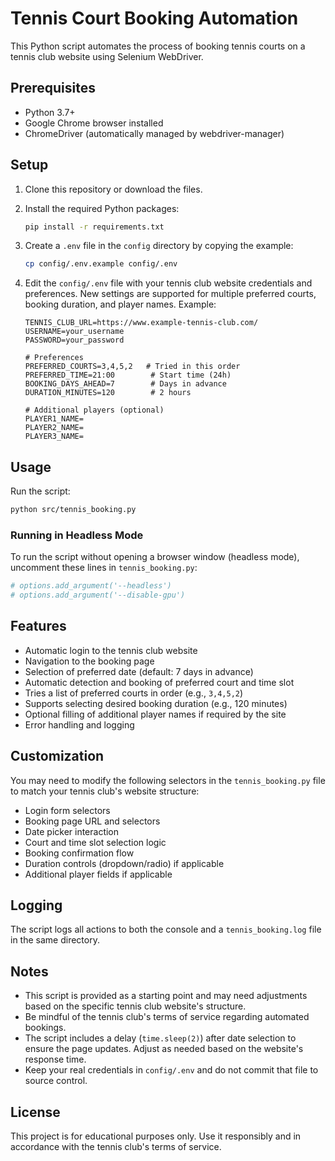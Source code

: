# Tennis Court Booking Automation

This Python script automates the process of booking tennis courts on a tennis club website using Selenium WebDriver.

## Prerequisites

- Python 3.7+
- Google Chrome browser installed
- ChromeDriver (automatically managed by webdriver-manager)

## Setup

1. Clone this repository or download the files.

2. Install the required Python packages:
   ```bash
   pip install -r requirements.txt
   ```

3. Create a `.env` file in the `config` directory by copying the example:
   ```bash
   cp config/.env.example config/.env
   ```

4. Edit the `config/.env` file with your tennis club website credentials and preferences. New settings are supported for multiple preferred courts, booking duration, and player names. Example:
   ```env
   TENNIS_CLUB_URL=https://www.example-tennis-club.com/
   USERNAME=your_username
   PASSWORD=your_password

   # Preferences
   PREFERRED_COURTS=3,4,5,2   # Tried in this order
   PREFERRED_TIME=21:00        # Start time (24h)
   BOOKING_DAYS_AHEAD=7        # Days in advance
   DURATION_MINUTES=120        # 2 hours

   # Additional players (optional)
   PLAYER1_NAME=
   PLAYER2_NAME=
   PLAYER3_NAME=
   ```

## Usage

Run the script:
```bash
python src/tennis_booking.py
```

### Running in Headless Mode

To run the script without opening a browser window (headless mode), uncomment these lines in `tennis_booking.py`:
```python
# options.add_argument('--headless')
# options.add_argument('--disable-gpu')
```

## Features

- Automatic login to the tennis club website
- Navigation to the booking page
- Selection of preferred date (default: 7 days in advance)
- Automatic detection and booking of preferred court and time slot
- Tries a list of preferred courts in order (e.g., `3,4,5,2`)
- Supports selecting desired booking duration (e.g., 120 minutes)
- Optional filling of additional player names if required by the site
- Error handling and logging

## Customization

You may need to modify the following selectors in the `tennis_booking.py` file to match your tennis club's website structure:

- Login form selectors
- Booking page URL and selectors
- Date picker interaction
- Court and time slot selection logic
- Booking confirmation flow
- Duration controls (dropdown/radio) if applicable
- Additional player fields if applicable

## Logging

The script logs all actions to both the console and a `tennis_booking.log` file in the same directory.

## Notes

- This script is provided as a starting point and may need adjustments based on the specific tennis club website's structure.
- Be mindful of the tennis club's terms of service regarding automated bookings.
- The script includes a delay (`time.sleep(2)`) after date selection to ensure the page updates. Adjust as needed based on the website's response time.
- Keep your real credentials in `config/.env` and do not commit that file to source control.

## License

This project is for educational purposes only. Use it responsibly and in accordance with the tennis club's terms of service.
